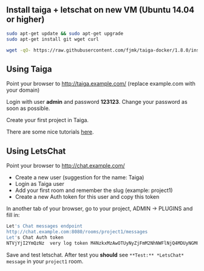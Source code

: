 ## Install taiga + letschat on new VM (Ubuntu 14.04 or higher)

```bash
sudo apt-get update && sudo apt-get upgrade
sudo apt-get install git wget curl

wget -qO- https://raw.githubusercontent.com/fjmk/taiga-docker/1.8.0/install | sh
```

## Using Taiga

Point your browser to http://taiga.example.com/ (replace example.com with your domain)

Login with user **admin** and password **123123**. Change your password as soon as possible.

Create your first project in Taiga.

There are some nice tutorials [here](https://www.youtube.com/playlist?list=PLgsasMWN5JssgHHHHI50xkz_kzXg-dElt).



## Using LetsChat

Point your browser to http://chat.example.com/

* Create a new user (suggestion for the name: Taiga)
* Login as Taiga user
* Add your first room and remember the slug (example: project1) 
* Create a new Auth token for this user and copy this token

In another tab of your browser, go to your project, ADMIN -> PLUGINS and fill in:
```bash
Let's Chat messages endpoint
http://chat.example.com:8080/rooms/project1/messages
Let's Chat Auth token
NTVjYjI2YmQzNz  very log token M4NzkxMzAwOTUyNyZjFmM2NhNWFlNjQ4MDUyNGM0ZjM5MQ==
```

Save and test letschat. After test you **should** see ```**Test:** *LetsChat* message``` in your ```project1``` room.
